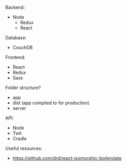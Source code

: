 Backend:
- Node
  - Redux
  - React

Database:
- CouchDB

Frontend:
- React
- Redux
- Sass

Folder structure?
- app
- dist (app compiled to for production)
- server


API:
  - Node
  - Twit
  - Cradle



Useful resources:
- https://github.com/drd/react-isomorphic-boilerplate
